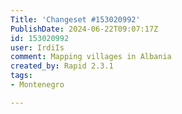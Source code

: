 ```yaml
---
Title: 'Changeset #153020992'
PublishDate: 2024-06-22T09:07:17Z
id: 153020992
user: IrdiIs
comment: Mapping villages in Albania
created_by: Rapid 2.3.1
tags:
- Montenegro

---
```

